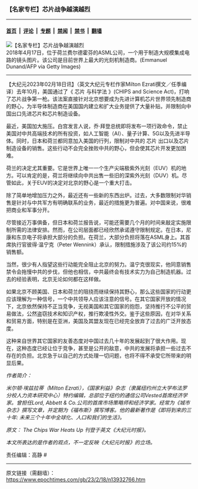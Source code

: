 ### 【名家专栏】芯片战争越演越烈

---

#### [首页](../../../..?n13932766) &nbsp;|&nbsp; [评论](../../../../../epoch-comment?n13932766) &nbsp;|&nbsp; [专题](../../../../../epoch-special?n13932766) &nbsp;|&nbsp; [禁闻](../../../../../epoch-news?n13932766) &nbsp;|&nbsp; [禁书](../../../../../books?n13932766) &nbsp;|&nbsp; [翻墙](https://github.com/gfw-breaker/nogfw/blob/master/README.md?n13932766)


<div><img alt="【名家专栏】芯片战争越演越烈" class="attachment-djy_600_400 size-djy_600_400 wp-post-image" src="https://i.epochtimes.com/assets/uploads/2023/02/id13932769-ASML-chip-making-machine-1-700x420-600x400.jpg"/>
<div class="caption">
 2018年4月17日，位于荷兰费尔德霍芬的ASML公司，一个用于制造大规模集成电路的镜头图片。该公司是目前世界上最大的光刻机制造商。(Emmanuel Dunand/AFP via Getty Images)
</div></div><hr/><div class="post_content" id="artbody" itemprop="articleBody">
 <!-- article content begin -->
 <p>
  【大纪元2023年02月18日讯】（英文大纪元专栏作家Milton Ezrati撰文／任季编译）去年10月，美国通过了《
  <ok href="https://www.epochtimes.com/gb/tag/%E8%8A%AF%E7%89%87.html">
   芯片
  </ok>
  与科学法 》(CHIPS and Science Act)，打响了芯片战争第一枪。该法案直接针对北京想要成为先进计算机芯片世界领先制造商的野心，为半导体制造商在美国国内建立和扩大业务提供了大量补贴，并限制向中国出口先进芯片和芯片制造设备。
 </p>
 <p>
  最近，美国加大施压。白宫发言人说，乔‧拜登总统即将发布一项行政命令，禁止美国对中共高端技术的所有投资，如人工智能（AI）、量子计算、5G以及先进半导体。同时，日本和荷兰都同意加入美国的行列，限制对中共的
  <ok href="https://www.epochtimes.com/gb/tag/%E8%8A%AF%E7%89%87.html">
   芯片
  </ok>
  出口以及芯片制造设备的销售。这些行动不会完全挫败中共的野心，但会使其芯片开发更加困难。
 </p>
 <p>
  荷兰的决定尤其重要。它是世界上唯一一个生产尖端极紫外光刻（EUV）机的地方。可以肯定的是，荷兰将继续向中共出售一些旧的深紫外光刻（DUV）机。尽管如此，关于EUV的决定对北京的野心是一个重大打击。
 </p>
 <p>
  除了简单地增加压力之外，最近还有一些新的东西出炉。过去，大多数限制对华销售是针对与中共军方有明确联系的业务，最近的措施更为普遍。对中国来说，很难把商业和军事分开。
 </p>
 <p>
  尽管接近万事俱备，但日本和荷兰报告说，可能还需要几个月的时间来敲定实施限制所需的法律安排。然而，在公司层面都已经欣然承诺遵守限制规定。在日本，尼康和东京电子将承担大部分的负担。在荷兰，大部分负担将落在ASML身上。其首席执行官彼得‧温宁克（Peter Wennink）承认，限制措施涉及了该公司约15%的销售额。
 </p>
 <p>
  当然，很少有人指望这些行动能完全阻止北京的努力。温宁克很现实，他同意销售禁令会拖慢中共的步伐，但他也相信，中共最终会有技术实力为自己制造机器。过去的经验表明，北京无论如何都在这样做。
 </p>
 <p>
  如果北京不顾美国、日本和荷兰的阻挠而继续保持其野心，那么这些国家的行动更应该理解为一种信号，一个中共领导人应该注意的信号。在其它国家开放的情况下，北京依然保持不正当竞争，无视美国和其它国家的抱怨，坚持推行不公平的贸易做法，公然盗窃技术和知识产权，推行欺凌性外交。鉴于这些原因，在对华关系和贸易方面，特别是在亚洲，美国及其盟友现在已经完全放弃了过去的广泛开放态度。
 </p>
 <p>
  这种来自世界其它国家的友善态度对中国过去几十年的发展起到了很大作用。现在，这种态度已经让位于竞争，甚至是公开的敌意，中共的发展将承担一些过去不存在的负担。北京急于以自己的方式处理一切问题，也将不得不承受它所带来的明显后果。
 </p>
 <p>
  <em>
   作者简介：
  </em>
 </p>
 <p>
  <em>
   米尔顿‧埃兹拉蒂（Milton Ezrati），《国家利益》杂志（隶属纽约州立大学布法罗分校人力资本研究中心）特约编辑，总部位于纽约的通信公司Vested首席经济学家。曾担任Lord, Abbett &amp; Co.公司的首席市场策略师和经济学家。经常为《城市杂志》撰写文章，并定期为《福布斯》撰写博客。他的最新著作是《即将到来的三十年: 未来三个十年中全球化、人口和我们的生活》。
  </em>
 </p>
 <p>
  <em>
   原文：
   <ok href="https://www.theepochtimes.com/the-chips-war-heats-up_5039220.html">
    The Chips War Heats Up
   </ok>
   刊登于英文《大纪元时报》。
  </em>
 </p>
 <p>
  <em>
   本文所表达的是作者的观点，不一定反映《大纪元时报》的立场。
  </em>
 </p>
 <p>
  责任编辑：高静 #
 </p>
 <!-- article content end -->
 <div id="below_article_ad">
 </div>
</div>


---

原文链接（需翻墙）：https://www.epochtimes.com/gb/23/2/18/n13932766.htm